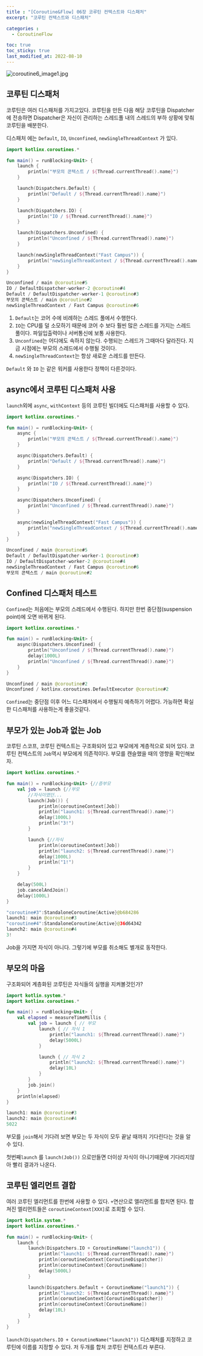 ```yaml
---
title : "[Coroutine&Flow] 06장 코루틴 컨텍스트와 디스패처"
excerpt: "코루틴 컨텍스트와 디스패처"

categories :
  - CoroutineFlow

toc: true
toc_sticky: true
last_modified_at: 2022-08-10
---
```


![coroutine6_image1.jpg](/assets/images/coroutine6_image1.jpg?raw=true)

## 코루틴 디스패처

코루틴은 여러 디스패처를 가지고있다. 코루틴을 만든 다음 해당 코루틴을 Dispatcher에 전송하면 Dispatcher은 자신이 관리하는 스레드풀 내의 스레드의 부하 상황에 맞춰 코루틴을 배분한다.

디스패처 에는 `Default`, `IO`, `Unconfined`, `newSingleThreadContext` 가 있다.

```kotlin
import kotlinx.coroutines.*

fun main() = runBlocking<Unit> {
    launch {
        println("부모의 콘텍스트 / ${Thread.currentThread().name}")
    }

    launch(Dispatchers.Default) {
        println("Default / ${Thread.currentThread().name}")
    }

    launch(Dispatchers.IO) {
        println("IO / ${Thread.currentThread().name}")
    }

    launch(Dispatchers.Unconfined) {
        println("Unconfined / ${Thread.currentThread().name}")
    }

    launch(newSingleThreadContext("Fast Campus")) {
        println("newSingleThreadContext / ${Thread.currentThread().name}")
    }
}
```

```kotlin
Unconfined / main @coroutine#5
IO / DefaultDispatcher-worker-2 @coroutine#4
Default / DefaultDispatcher-worker-1 @coroutine#3
부모의 콘텍스트 / main @coroutine#2
newSingleThreadContext / Fast Campus @coroutine#6
```

1. `Default`는 코어 수에 비례하는 스레드 풀에서 수행한다.
2. `IO`는 CPU를 덜 소모하기 때문에 코어 수 보다 훨씬 많은 스레드를 가지는 스레드 풀이다. 파일입출력이나 서버통신에 보통 사용한다.
3. `Unconfined`는 어디에도 속하지 않는다. 수행되는 스레드가 그때마다 달라진다. 지금 시점에는 부모의 스레드에서 수행될 것이다.
4. `newSingleThreadContext`는 항상 새로운 스레드를 만든다.

`Default` 와 `IO` 는 같은 워커를 사용한다 정책이 다른것이다.

## **async에서 코루틴 디스패처 사용**

`launch`외에 `async`, `withContext` 등의 코루틴 빌더에도 디스패처를 사용할 수 있다.

```kotlin
import kotlinx.coroutines.*

fun main() = runBlocking<Unit> {
    async {
        println("부모의 콘텍스트 / ${Thread.currentThread().name}")
    }

    async(Dispatchers.Default) {
        println("Default / ${Thread.currentThread().name}")
    }

    async(Dispatchers.IO) {
        println("IO / ${Thread.currentThread().name}")
    }

    async(Dispatchers.Unconfined) {
        println("Unconfined / ${Thread.currentThread().name}")
    }

    async(newSingleThreadContext("Fast Campus")) {
        println("newSingleThreadContext / ${Thread.currentThread().name}")
    }
}
```

```kotlin
Unconfined / main @coroutine#5
Default / DefaultDispatcher-worker-1 @coroutine#3
IO / DefaultDispatcher-worker-2 @coroutine#4
newSingleThreadContext / Fast Campus @coroutine#6
부모의 콘텍스트 / main @coroutine#2
```

## **Confined 디스패처 테스트**

`Confined`는 처음에는 부모의 스레드에서 수행된다. 하지만 한번 중단점(suspension point)에 오면 바뀌게 된다.

```kotlin
import kotlinx.coroutines.*

fun main() = runBlocking<Unit> {
    async(Dispatchers.Unconfined) {
        println("Unconfined / ${Thread.currentThread().name}")
        delay(1000L)
        println("Unconfined / ${Thread.currentThread().name}")
    }
}
```

```kotlin
Unconfined / main @coroutine#2
Unconfined / kotlinx.coroutines.DefaultExecutor @coroutine#2
```

`Confined`는 중단점 이후 어느 디스패처에서 수행될지 예측하기 어렵다. 가능하면 확실한 디스패처를 사용하는게 좋을것같다.

## **부모가 있는 Job과 없는 Job**

코루틴 스코프, 코루틴 컨텍스트는 구조화되어 있고 부모에게 계층적으로 되어 있다. 코루틴 컨텍스트의 `Job`역시 부모에게 의존적이다. 부모를 캔슬했을 때의 영향을 확인해보자.

```kotlin
import kotlinx.coroutines.*

fun main() = runBlocking<Unit> {//증부모
    val job = launch {//부모
        //자식이였던...
        launch(Job()) {
            println(coroutineContext[Job])
            println("launch1: ${Thread.currentThread().name}")
            delay(1000L)
            println("3!")
        }

        launch {//자식
            println(coroutineContext[Job])
            println("launch2: ${Thread.currentThread().name}")
            delay(1000L)
            println("1!")
        }
    }

    delay(500L)
    job.cancelAndJoin()
    delay(1000L)
}
```

```kotlin
"coroutine#3":StandaloneCoroutine{Active}@b684286
launch1: main @coroutine#3
"coroutine#4":StandaloneCoroutine{Active}@36d64342
launch2: main @coroutine#4
3!
```

Job을 가지면 자식이 아니다. 그렇기에 부모를 취소해도 별개로 동작한다.

## 부모의 마음

구조화되어 계층화된 코루틴은 자식들의 실행을 지켜볼것인가?

```kotlin
import kotlin.system.*
import kotlinx.coroutines.*

fun main() = runBlocking<Unit> {
    val elapsed = measureTimeMillis {
        val job = launch { // 부모
            launch { // 자식 1
                println("launch1: ${Thread.currentThread().name}")
                delay(5000L)
            }

            launch { // 자식 2
                println("launch2: ${Thread.currentThread().name}")
                delay(10L)
            }
        }
        job.join()
    }
    println(elapsed)
}
```

```kotlin
launch1: main @coroutine#3
launch2: main @coroutine#4
5022
```

부모를 `join`해서 기다려 보면 부모는 두 자식이 모두 끝날 때까지 기다린다는 것을 알 수 있다.

첫번째`launch` 를 `launch(Job())` 으로만들면 더이상 자식이 아니기때문에 기다리지않아 빨리 결과가 나온다.

## **코루틴 엘리먼트 결합**

여러 코루틴 엘리먼트를 한번에 사용할 수 있다. `+`연산으로 엘리먼트를 합치면 된다. 합쳐진 엘리먼트들은 `coroutineContext[XXX]`로 조회할 수 있다.

```kotlin
import kotlin.system.*
import kotlinx.coroutines.*

fun main() = runBlocking<Unit> {
    launch {
        launch(Dispatchers.IO + CoroutineName("launch1")) {
            println("launch1: ${Thread.currentThread().name}")
            println(coroutineContext[CoroutineDispatcher])
            println(coroutineContext[CoroutineName])
            delay(5000L)
        }

        launch(Dispatchers.Default + CoroutineName("launch1")) {
            println("launch2: ${Thread.currentThread().name}")
            println(coroutineContext[CoroutineDispatcher])
            println(coroutineContext[CoroutineName])
            delay(10L)
        }
    }
}
```

`launch(Dispatchers.IO + CoroutineName("launch1"))` 디스패처를 지정하고 코루틴에 이름를 지정할 수 있다. 저 두개를 합처 코루틴 컨텍스트라 부른다.
